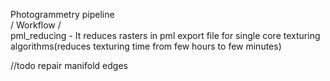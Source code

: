 Photogrammetry pipeline
<br>
/ Workflow / 
<br>
pml_reducing - It reduces rasters in pml export file for single core texturing algorithms(reduces texturing time from few hours to few minutes)

//todo
repair manifold edges

